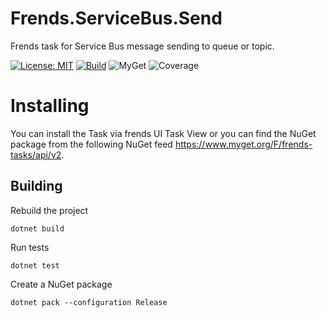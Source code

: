 # Frends.ServiceBus.Send
Frends task for Service Bus message sending to queue or topic.

[![License: MIT](https://img.shields.io/badge/License-MIT-green.svg)](https://opensource.org/licenses/MIT) 
[![Build](https://github.com/FrendsPlatform/Frends.ServiceBus/actions/workflows/Send_build_and_test_on_main.yml/badge.svg)](https://github.com/FrendsPlatform/Frends.ServiceBus/actions)
![MyGet](https://img.shields.io/myget/frends-tasks/v/Frends.ServiceBus.Send)
![Coverage](https://app-github-custom-badges.azurewebsites.net/Badge?key=FrendsPlatform/Frends.ServiceBus/Frends.ServiceBus.Send|main)

# Installing

You can install the Task via frends UI Task View or you can find the NuGet package from the following NuGet feed https://www.myget.org/F/frends-tasks/api/v2.

## Building

Rebuild the project

`dotnet build`

Run tests

`dotnet test`

Create a NuGet package

`dotnet pack --configuration Release`